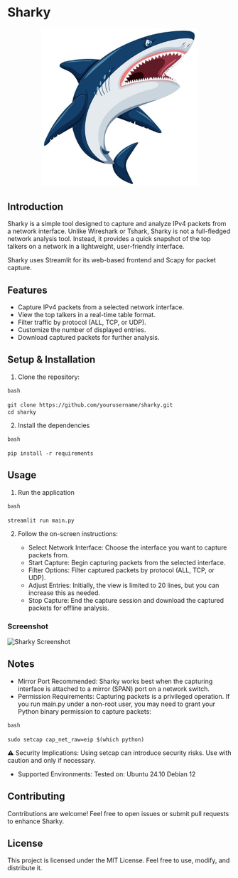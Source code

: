 # Sharky
<p align="center">
  <img src="https://github.com/eamonfl/sharky/blob/master/images/sharky.jpg" width="350" title="hover text">
</p>

## Introduction
Sharky is a simple tool designed to capture and analyze IPv4 packets from a network interface. Unlike Wireshark or Tshark, Sharky is not a full-fledged network analysis tool. Instead, it provides a quick snapshot of the top talkers on a network in a lightweight, user-friendly interface.

Sharky uses Streamlit for its web-based frontend and Scapy for packet capture.

## Features
- Capture IPv4 packets from a selected network interface.
- View the top talkers in a real-time table format.
- Filter traffic by protocol (ALL, TCP, or UDP).
- Customize the number of displayed entries.
- Download captured packets for further analysis.

## Setup & Installation

1. Clone the repository:
```
bash

git clone https://github.com/yourusername/sharky.git
cd sharky
```
2. Install the dependencies
```
bash

pip install -r requirements
```

## Usage
1. Run the application
```
bash

streamlit run main.py
```

2. Follow the on-screen instructions:

    - Select Network Interface: Choose the interface you want to capture packets from.
    - Start Capture: Begin capturing packets from the selected interface.
    - Filter Options: Filter captured packets by protocol (ALL, TCP, or UDP).
    - Adjust Entries: Initially, the view is limited to 20 lines, but you can increase this as needed.
    - Stop Capture: End the capture session and download the captured packets for offline analysis.

### Screenshot

![Sharky Screenshot](https://github.com/user-attachments/assets/5f2a0095-f2f4-4d70-b6ff-852a7510a52b)

## Notes

- Mirror Port Recommended: Sharky works best when the capturing interface is attached to a mirror (SPAN) port on a network switch.
- Permission Requirements: Capturing packets is a privileged operation. If you run main.py under a non-root user, you may need to grant your Python binary permission to capture packets:
```
bash

sudo setcap cap_net_raw=eip $(which python)
```
⚠️ Security Implications: Using setcap can introduce security risks. Use with caution and only if necessary.
- Supported Environments: Tested on:
Ubuntu 24.10
Debian 12

## Contributing
Contributions are welcome! Feel free to open issues or submit pull requests to enhance Sharky.

## License
This project is licensed under the MIT License. Feel free to use, modify, and distribute it.

